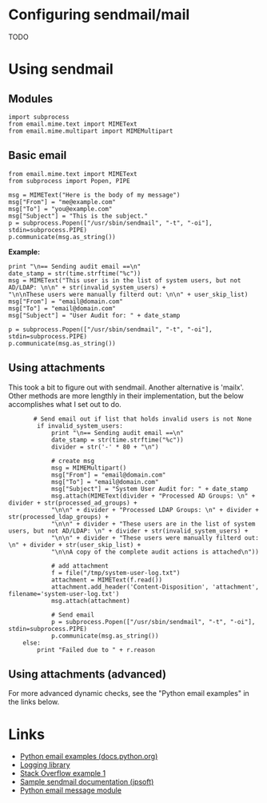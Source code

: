 # Configuring sendmail/mail

TODO

# Using sendmail

## Modules

```
import subprocess
from email.mime.text import MIMEText
from email.mime.multipart import MIMEMultipart
```

## Basic email

```
from email.mime.text import MIMEText
from subprocess import Popen, PIPE

msg = MIMEText("Here is the body of my message")
msg["From"] = "me@example.com"
msg["To"] = "you@example.com"
msg["Subject"] = "This is the subject."
p = subprocess.Popen(["/usr/sbin/sendmail", "-t", "-oi"], stdin=subprocess.PIPE)
p.communicate(msg.as_string())
```

**Example:**

```
print "\n== Sending audit email ==\n"
date_stamp = str(time.strftime("%c"))
msg = MIMEText("This user is in the list of system users, but not AD/LDAP: \n\n" + str(invalid_system_users) +
"\n\nThese users were manually filterd out: \n\n" + user_skip_list)
msg["From"] = "email@domain.com"
msg["To"] = "email@domain.com"
msg["Subject"] = "User Audit for: " + date_stamp
                                      
p = subprocess.Popen(["/usr/sbin/sendmail", "-t", "-oi"], stdin=subprocess.PIPE)
p.communicate(msg.as_string())
```

## Using attachments

This took a bit to figure out with sendmail. Another alternative is 'mailx'. Other methods are more lengthly in their implementation, but the below accomplishes what I set out to do.


```
       # Send email out if list that holds invalid users is not None
        if invalid_system_users:
            print "\n== Sending audit email ==\n"
            date_stamp = str(time.strftime("%c"))
            divider = str('-' * 80 + "\n")

            # create msg
            msg = MIMEMultipart()
            msg["From"] = "email@domain.com"
            msg["To"] = "email@domain.com"
            msg["Subject"] = "System User Audit for: " + date_stamp
            msg.attach(MIMEText(divider + "Processed AD Groups: \n" + divider + str(processed_ad_groups) +
            "\n\n" + divider + "Processed LDAP Groups: \n" + divider + str(processed_ldap_groups) +
            "\n\n" + divider + "These users are in the list of system users, but not AD/LDAP: \n" + divider + str(invalid_system_users) +
            "\n\n" + divider + "These users were manually filterd out: \n" + divider + str(user_skip_list) +
            "\n\nA copy of the complete audit actions is attached\n"))

            # add attachment
            f = file("/tmp/system-user-log.txt")
            attachment = MIMEText(f.read())
            attachment.add_header('Content-Disposition', 'attachment', filename='system-user-log.txt')
            msg.attach(attachment)

            # Send email
            p = subprocess.Popen(["/usr/sbin/sendmail", "-t", "-oi"], stdin=subprocess.PIPE)
            p.communicate(msg.as_string()) 
    else:
        print "Failed due to " + r.reason
```

## Using attachments (advanced)

For more advanced dynamic checks, see the "Python email examples" in the links below.

# Links

* [Python email examples (docs.python.org)](https://docs.python.org/3/library/email-examples.html)
* [Logging library](https://docs.python.org/2/howto/logging.html)
* [Stack Overflow example 1](http://stackoverflow.com/questions/27621041/sending-email-attachment-txt-file-using-python-2-7-smtplib)
* [Sample sendmail documentation (jpsoft)](https://jpsoft.com/help/sendmail.htm)
* [Python email message module](https://docs.python.org/2/library/email.message.html#module-email.message)

